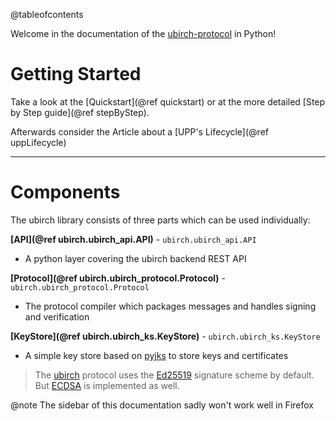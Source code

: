 @tableofcontents

<!-- These markdown files are supposed to be read by doxygen, 
a software for generating documentation. So don't wonder about the @page, 
@ref - or similar statements. Please refer as well to the 
official documentation at developer.ubirch.com -->

Welcome in the documentation of the [ubirch-protocol](https://github.com/ubirch/ubirch-protocol) in Python!

<h1> Getting Started </h1>

Take a look at the [Quickstart](@ref quickstart) or at the more detailed [Step by Step guide](@ref stepByStep).

Afterwards consider the Article about a [UPP's Lifecycle](@ref uppLifecycle)

---

<h1> Components </h1>

The ubirch library consists of three parts which can be used individually:

**[API](@ref ubirch.ubirch_api.API)** - `ubirch.ubirch_api.API` 

- A python layer covering the ubirch backend REST API

**[Protocol](@ref ubirch.ubirch_protocol.Protocol)** - `ubirch.ubirch_protocol.Protocol`

- The protocol compiler which packages messages and handles signing and verification

**[KeyStore](@ref ubirch.ubirch_ks.KeyStore)** - `ubirch.ubirch_ks.KeyStore`

- A simple key store based on [pyjks](https://pypi.org/project/pyjks/) to store keys and certificates

> The [ubirch](https://ubirch.com) protocol uses the [Ed25519](https://ed25519.cr.yp.to/) signature scheme by default. But [ECDSA](https://www.encryptionconsulting.com/education-center/what-is-ecdsa/) is implemented as well.

@note The sidebar of this documentation sadly won't work well in Firefox 

